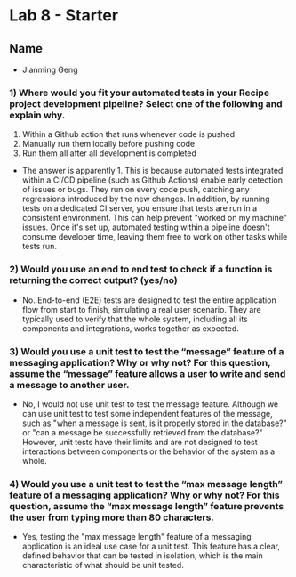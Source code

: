 # Lab 8 - Starter

## Name
- Jianming Geng

### **1)** Where would you fit your automated tests in your Recipe project development pipeline? Select one of the following and explain why.

1. Within a Github action that runs whenever code is pushed 
2. Manually run them locally before pushing code
3. Run them all after all development is completed

- The answer is apparently 1. This is because automated tests integrated within a CI/CD pipeline (such as Github Actions) enable early detection of issues or bugs. They run on every code push, catching any regressions introduced by the new changes. In addition, by running tests on a dedicated CI server, you ensure that tests are run in a consistent environment. This can help prevent "worked on my machine" issues. Once it's set up, automated testing within a pipeline doesn't consume developer time, leaving them free to work on other tasks while tests run.

### **2)** Would you use an end to end test to check if a function is returning the correct output? (yes/no)

- No. End-to-end (E2E) tests are designed to test the entire application flow from start to finish, simulating a real user scenario. They are typically used to verify that the whole system, including all its components and integrations, works together as expected.

### **3)** Would you use a unit test to test the “message” feature of a messaging application? Why or why not? For this question, assume the “message” feature allows a user to write and send a message to another user.

- No, I would not use unit test to test the message feature. Although we can use unit test to test some independent features of the message, such as "when a message is sent, is it properly stored in the database?" or "can a message be successfully retrieved from the database?" However, unit tests have their limits and are not designed to test interactions between components or the behavior of the system as a whole.

### **4)** Would you use a unit test to test the “max message length” feature of a messaging application? Why or why not? For this question, assume the “max message length” feature prevents the user from typing more than 80 characters.

- Yes, testing the "max message length" feature of a messaging application is an ideal use case for a unit test. This feature has a clear, defined behavior that can be tested in isolation, which is the main characteristic of what should be unit tested.